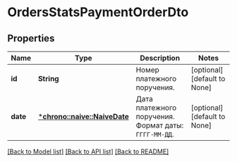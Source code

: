 # OrdersStatsPaymentOrderDto

## Properties
Name | Type | Description | Notes
------------ | ------------- | ------------- | -------------
**id** | **String** | Номер платежного поручения. | [optional] [default to None]
**date** | [***chrono::naive::NaiveDate**](date.md) | Дата платежного поручения.  Формат даты: `ГГГГ‑ММ‑ДД`.  | [optional] [default to None]

[[Back to Model list]](../README.md#documentation-for-models) [[Back to API list]](../README.md#documentation-for-api-endpoints) [[Back to README]](../README.md)


